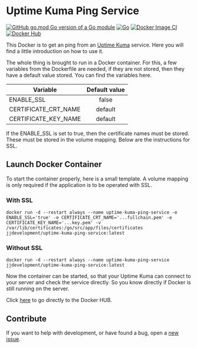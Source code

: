 # Uptime Kuma Ping Service

[![GitHub go.mod Go version of a Go module](https://img.shields.io/github/go-mod/go-version/jjideenschmiede/uptime-kuma-push-service.svg)](https://golang.org/) [![Go](https://github.com/jjideenschmiede/uptime-kuma-ping-service/actions/workflows/go.yml/badge.svg)](https://github.com/jjideenschmiede/uptime-kuma-ping-service/actions/workflows/go.yml) [![Docker Image CI](https://github.com/jjideenschmiede/uptime-kuma-ping-service/actions/workflows/docker-image.yml/badge.svg)](https://github.com/jjideenschmiede/uptime-kuma-ping-service/actions/workflows/docker-image.yml) [![Docker Hub](https://img.shields.io/docker/pulls/jjdevelopment/uptime-kuma-ping-service.svg)](https://hub.docker.com/r/jjdevelopment/uptime-kuma-ping-service)

This Docker is to get an ping from an [Uptime Kuma](https://github.com/louislam/uptime-kuma) service. Here you will find a little introduction on how to use it.

The whole thing is brought to run in a Docker container. For this, a few variables from the Dockerfile are needed, if they are not stored, then they have a default value stored. You can find the variables here.

| Variable              | Default value |
|-----------------------|:-------------:|
| ENABLE_SSL            | false         |
| CERTIFICATE_CRT_NAME  | default       |
| CERTIFICATE_KEY_NAME  | default       |

If the ENABLE_SSL is set to true, then the certificate names must be stored. These must be stored in the volume mapping. Below are the instructions for SSL.

## Launch Docker Container

To start the container properly, here is a small template. A volume mapping is only required if the application is to be operated with SSL.

### With SSL

```console
docker run -d --restart always --name uptime-kuma-ping-service -e ENABLE_SSL='true' -e CERTIFICATE_CRT_NAME='...fullchain.pem' -e CERTIFICATE_KEY_NAME='...key.pem' -v /var/lib/certificates:/go/src/app/files/certificates jjdevelopment/uptime-kuma-ping-service:latest
```

### Without SSL

```console
docker run -d --restart always --name uptime-kuma-ping-service jjdevelopment/uptime-kuma-ping-service:latest
```

Now the container can be started, so that your Uptime Kuma can connect to your server and check the service directly. So you know directly if Docker is still running on the server.

Click [here](https://hub.docker.com/r/jjdevelopment/uptime-kuma-ping-service) to go directly to the Docker HUB.

## Contribute

If you want to help with development, or have found a bug, open a [new issue](https://github.com/jjideenschmiede/uptime-kuma-ping-service/issues).
